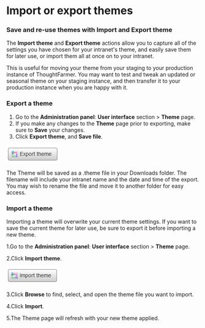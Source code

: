 # Import or export themes



### Save and re-use themes with Import and Export theme

The **Import theme** and **Export theme** actions allow you to capture all of the settings you have chosen for your intranet's theme, and easily save them for later use, or import them all at once on to your intranet.  
  
This is useful for moving your theme from your staging to your production instance of ThoughtFarmer. You may want to test and tweak an updated or seasonal theme on your staging instance, and then transfer it to your production instance when you are happy with it.

### Export a theme

1. Go to the **Administration panel**: **User interface** section &gt; **Theme** page.
2. If you make any changes to the **Theme** page prior to exporting, make sure to **Save** your changes.
3. Click **Export theme**, and **Save file**.

![](../../../../.gitbook/assets/1%20%2857%29.png)

The Theme will be saved as a .theme file in your Downloads folder. The filename will include your intranet name and the date and time of the export. You may wish to rename the file and move it to another folder for easy access.

### Import a theme

Importing a theme will overwrite your current theme settings. If you want to save the current theme for later use, be sure to export it before importing a new theme.

1.Go to the **Administration panel**: **User interface** section &gt; **Theme** page.

2.Click **Import theme**.

![](../../../../.gitbook/assets/ccc.png)

3.Click **Browse** to find, select, and open the theme file you want to import.

4.Click **Import**.

5.The Theme page will refresh with your new theme applied.

